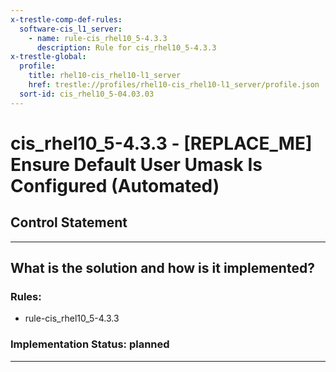 ```yaml
---
x-trestle-comp-def-rules:
  software-cis_l1_server:
    - name: rule-cis_rhel10_5-4.3.3
      description: Rule for cis_rhel10_5-4.3.3
x-trestle-global:
  profile:
    title: rhel10-cis_rhel10-l1_server
    href: trestle://profiles/rhel10-cis_rhel10-l1_server/profile.json
  sort-id: cis_rhel10_5-04.03.03
---
```


# cis_rhel10_5-4.3.3 - \[REPLACE_ME\] Ensure Default User Umask Is Configured (Automated)

## Control Statement

______________________________________________________________________

## What is the solution and how is it implemented?

<!-- For implementation status enter one of: implemented, partial, planned, alternative, not-applicable -->

<!-- Note that the list of rules under ### Rules: is read-only and changes will not be captured after assembly to JSON -->

<!-- Add control implementation description here for control: cis_rhel10_5-4.3.3 -->

### Rules:

  - rule-cis_rhel10_5-4.3.3

### Implementation Status: planned

______________________________________________________________________
